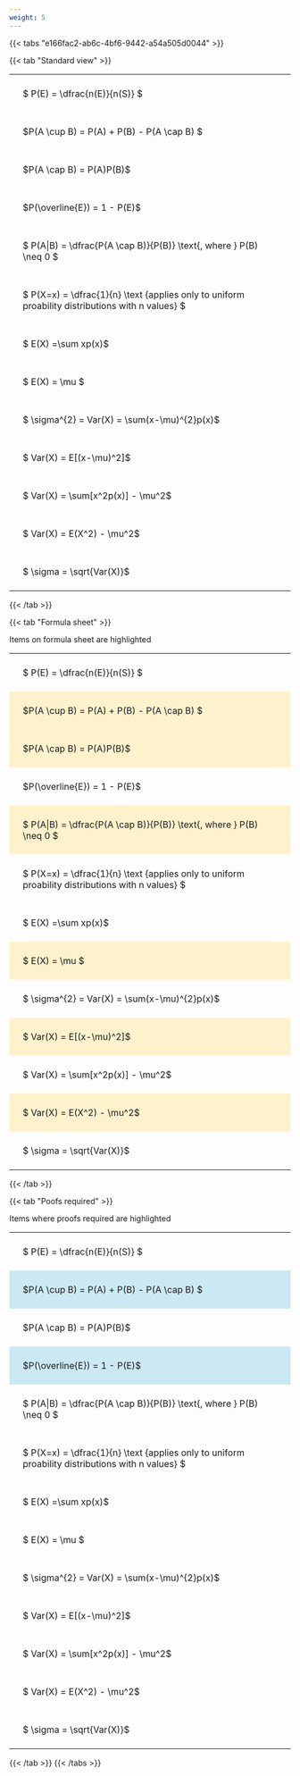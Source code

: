 ```yaml
---
weight: 5
---
```


{{< tabs "e166fac2-ab6c-4bf6-9442-a54a505d0044" >}}

{{< tab "Standard view" >}}

<style type="text/css">
#T_4f041 th.col_heading {
  text-align: left;
  font-size: 1em;
}
#T_4f041 td {
  text-align: left;
  font-size: 1em;
  padding: 1.5em;
}
</style>
<table id="T_4f041">
  <thead>
  </thead>
  <tbody>
    <tr>
      <td id="T_4f041_row0_col0" class="data row0 col0" >$ P(E) = \dfrac{n(E)}{n(S)} $</td>
    </tr>
    <tr>
      <td id="T_4f041_row1_col0" class="data row1 col0" >$P(A \cup B) = P(A) + P(B) - P(A \cap B) $</td>
    </tr>
    <tr>
      <td id="T_4f041_row2_col0" class="data row2 col0" >$P(A \cap B)  = P(A)P(B)$</td>
    </tr>
    <tr>
      <td id="T_4f041_row3_col0" class="data row3 col0" >$P(\overline{E}) = 1 - P(E)$</td>
    </tr>
    <tr>
      <td id="T_4f041_row4_col0" class="data row4 col0" >$ P(A|B) = \dfrac{P(A \cap B)}{P(B)} \text{, where } P(B) \neq 0 $</td>
    </tr>
    <tr>
      <td id="T_4f041_row5_col0" class="data row5 col0" >$ P(X=x) =  \dfrac{1}{n} 
\text {applies only to uniform proability distributions with n values} $</td>
    </tr>
    <tr>
      <td id="T_4f041_row6_col0" class="data row6 col0" >$ E(X) =\sum xp(x)$</td>
    </tr>
    <tr>
      <td id="T_4f041_row7_col0" class="data row7 col0" >$ E(X) = \mu $</td>
    </tr>
    <tr>
      <td id="T_4f041_row8_col0" class="data row8 col0" >$ \sigma^{2} = Var(X) = \sum(x-\mu)^{2}p(x)$</td>
    </tr>
    <tr>
      <td id="T_4f041_row9_col0" class="data row9 col0" >$ Var(X) = E[(x-\mu)^2]$</td>
    </tr>
    <tr>
      <td id="T_4f041_row10_col0" class="data row10 col0" >$ Var(X) = \sum[x^2p(x)] - \mu^2$</td>
    </tr>
    <tr>
      <td id="T_4f041_row11_col0" class="data row11 col0" >$ Var(X) = E(X^2) - \mu^2$</td>
    </tr>
    <tr>
      <td id="T_4f041_row12_col0" class="data row12 col0" >$ \sigma = \sqrt{Var(X)}$</td>
    </tr>
  </tbody>
</table>
{{< /tab >}}

{{< tab "Formula sheet" >}}

Items on formula sheet are highlighted 
<br>
<style type="text/css">
#T_79c6d th.col_heading {
  text-align: left;
  font-size: 1em;
}
#T_79c6d td {
  text-align: left;
  font-size: 1em;
  padding: 1.5em;
}
#T_79c6d_row0_col0, #T_79c6d_row3_col0, #T_79c6d_row5_col0, #T_79c6d_row6_col0, #T_79c6d_row8_col0, #T_79c6d_row10_col0, #T_79c6d_row12_col0 {
  background-color: rgba(0,0,0,0);
}
#T_79c6d_row1_col0, #T_79c6d_row2_col0, #T_79c6d_row4_col0, #T_79c6d_row7_col0, #T_79c6d_row9_col0, #T_79c6d_row11_col0 {
  background-color: rgba(255,194,10, 0.2);
}
</style>
<table id="T_79c6d">
  <thead>
  </thead>
  <tbody>
    <tr>
      <td id="T_79c6d_row0_col0" class="data row0 col0" >$ P(E) = \dfrac{n(E)}{n(S)} $</td>
    </tr>
    <tr>
      <td id="T_79c6d_row1_col0" class="data row1 col0" >$P(A \cup B) = P(A) + P(B) - P(A \cap B) $</td>
    </tr>
    <tr>
      <td id="T_79c6d_row2_col0" class="data row2 col0" >$P(A \cap B)  = P(A)P(B)$</td>
    </tr>
    <tr>
      <td id="T_79c6d_row3_col0" class="data row3 col0" >$P(\overline{E}) = 1 - P(E)$</td>
    </tr>
    <tr>
      <td id="T_79c6d_row4_col0" class="data row4 col0" >$ P(A|B) = \dfrac{P(A \cap B)}{P(B)} \text{, where } P(B) \neq 0 $</td>
    </tr>
    <tr>
      <td id="T_79c6d_row5_col0" class="data row5 col0" >$ P(X=x) =  \dfrac{1}{n} 
\text {applies only to uniform proability distributions with n values} $</td>
    </tr>
    <tr>
      <td id="T_79c6d_row6_col0" class="data row6 col0" >$ E(X) =\sum xp(x)$</td>
    </tr>
    <tr>
      <td id="T_79c6d_row7_col0" class="data row7 col0" >$ E(X) = \mu $</td>
    </tr>
    <tr>
      <td id="T_79c6d_row8_col0" class="data row8 col0" >$ \sigma^{2} = Var(X) = \sum(x-\mu)^{2}p(x)$</td>
    </tr>
    <tr>
      <td id="T_79c6d_row9_col0" class="data row9 col0" >$ Var(X) = E[(x-\mu)^2]$</td>
    </tr>
    <tr>
      <td id="T_79c6d_row10_col0" class="data row10 col0" >$ Var(X) = \sum[x^2p(x)] - \mu^2$</td>
    </tr>
    <tr>
      <td id="T_79c6d_row11_col0" class="data row11 col0" >$ Var(X) = E(X^2) - \mu^2$</td>
    </tr>
    <tr>
      <td id="T_79c6d_row12_col0" class="data row12 col0" >$ \sigma = \sqrt{Var(X)}$</td>
    </tr>
  </tbody>
</table>
{{< /tab >}}

{{< tab "Poofs required" >}}

Items where proofs required are highlighted 
<br>
<style type="text/css">
#T_0413c th.col_heading {
  text-align: left;
  font-size: 1em;
}
#T_0413c td {
  text-align: left;
  font-size: 1em;
  padding: 1.5em;
}
#T_0413c_row0_col0, #T_0413c_row2_col0, #T_0413c_row4_col0, #T_0413c_row5_col0, #T_0413c_row6_col0, #T_0413c_row7_col0, #T_0413c_row8_col0, #T_0413c_row9_col0, #T_0413c_row10_col0, #T_0413c_row11_col0, #T_0413c_row12_col0 {
  background-color: rgba(0,0,0,0);
}
#T_0413c_row1_col0, #T_0413c_row3_col0 {
  background-color: rgba(0,150,200, 0.2);
}
</style>
<table id="T_0413c">
  <thead>
  </thead>
  <tbody>
    <tr>
      <td id="T_0413c_row0_col0" class="data row0 col0" >$ P(E) = \dfrac{n(E)}{n(S)} $</td>
    </tr>
    <tr>
      <td id="T_0413c_row1_col0" class="data row1 col0" >$P(A \cup B) = P(A) + P(B) - P(A \cap B) $</td>
    </tr>
    <tr>
      <td id="T_0413c_row2_col0" class="data row2 col0" >$P(A \cap B)  = P(A)P(B)$</td>
    </tr>
    <tr>
      <td id="T_0413c_row3_col0" class="data row3 col0" >$P(\overline{E}) = 1 - P(E)$</td>
    </tr>
    <tr>
      <td id="T_0413c_row4_col0" class="data row4 col0" >$ P(A|B) = \dfrac{P(A \cap B)}{P(B)} \text{, where } P(B) \neq 0 $</td>
    </tr>
    <tr>
      <td id="T_0413c_row5_col0" class="data row5 col0" >$ P(X=x) =  \dfrac{1}{n} 
\text {applies only to uniform proability distributions with n values} $</td>
    </tr>
    <tr>
      <td id="T_0413c_row6_col0" class="data row6 col0" >$ E(X) =\sum xp(x)$</td>
    </tr>
    <tr>
      <td id="T_0413c_row7_col0" class="data row7 col0" >$ E(X) = \mu $</td>
    </tr>
    <tr>
      <td id="T_0413c_row8_col0" class="data row8 col0" >$ \sigma^{2} = Var(X) = \sum(x-\mu)^{2}p(x)$</td>
    </tr>
    <tr>
      <td id="T_0413c_row9_col0" class="data row9 col0" >$ Var(X) = E[(x-\mu)^2]$</td>
    </tr>
    <tr>
      <td id="T_0413c_row10_col0" class="data row10 col0" >$ Var(X) = \sum[x^2p(x)] - \mu^2$</td>
    </tr>
    <tr>
      <td id="T_0413c_row11_col0" class="data row11 col0" >$ Var(X) = E(X^2) - \mu^2$</td>
    </tr>
    <tr>
      <td id="T_0413c_row12_col0" class="data row12 col0" >$ \sigma = \sqrt{Var(X)}$</td>
    </tr>
  </tbody>
</table>
{{< /tab >}}
{{< /tabs >}}